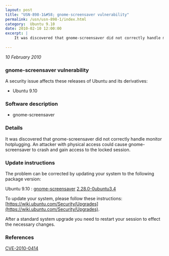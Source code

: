 ```yaml
---
layout: post
title: "USN-898-1&#58; gnome-screensaver vulnerability"
permalink: /usn/usn-898-1/index.html
category:  Ubuntu 9.10
date: 2010-02-10 12:00:00
excerpt: |
    It was discovered that gnome-screensaver did not correctly handle monitor hotplugging. An attacker with physical access could cause gnome-screensaver to crash and gain access to the locked session. 
    
--- 
```

 
 

*10 February 2010*

### gnome-screensaver vulnerability

A security issue affects these releases of Ubuntu and its derivatives:

* Ubuntu 9.10

### Software description

* gnome-screensaver 

### Details

It was discovered that gnome-screensaver did not correctly handle monitor hotplugging. An attacker with physical access could cause gnome-screensaver to crash and gain access to the locked session. 

### Update instructions

The problem can be corrected by updating your system to the following package version:

Ubuntu 9.10
 : [gnome-screensaver](https://launchpad.net/ubuntu/+source/gnome-screensaver) <span> [2.28.0-0ubuntu3.4](https://launchpad.net/ubuntu/+source/gnome-screensaver/2.28.0-0ubuntu3.4) </span> 

To update your system, please follow these instructions: [https://wiki.ubuntu.com/Security/Upgrades](https://wiki.ubuntu.com/Security/Upgrades).

After a standard system upgrade you need to restart your session to effect the necessary changes. 

### References

 
 [CVE-2010-0414](http://people.ubuntu.com/~ubuntu-security/cve/CVE-2010-0414)
 

